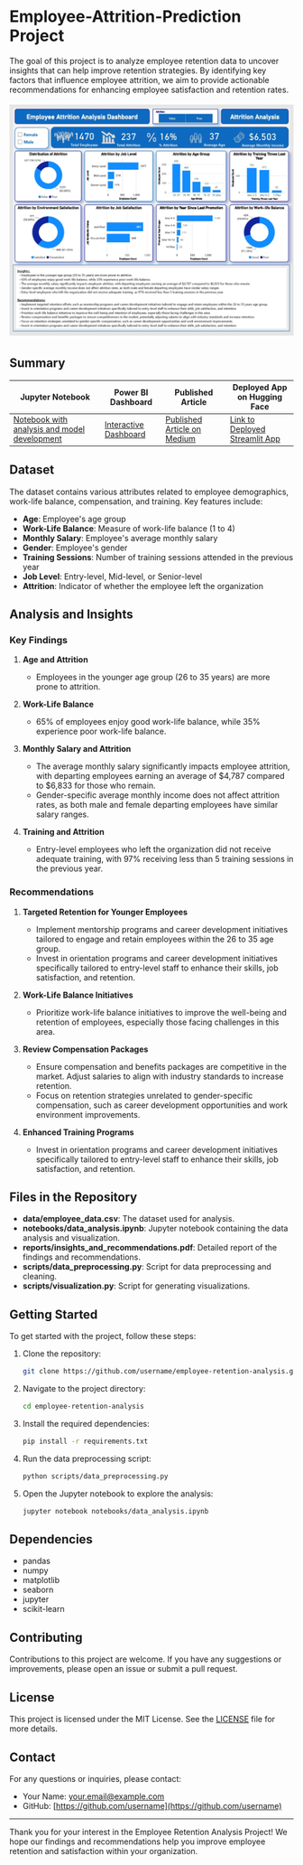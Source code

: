 # Employee-Attrition-Prediction Project
The goal of this project is to analyze employee retention data to uncover insights that can help improve retention strategies. By identifying key factors that influence employee attrition, we aim to provide actionable recommendations for enhancing employee satisfaction and retention rates.

<p align="center">
  <img src="/screenshots/dashboard.jpg" width="800">
</p>

## Summary
|     Jupyter Notebook                       |     Power BI Dashboard|     Published Article|    Deployed App on Hugging Face     
| -------------                  | -------------    | -------------    |    -----------------    
|[Notebook with analysis and model development](https://github.com/rasmodev/Employee-Attrition-Prediction/blob/main/notebooks/Employee_Attrition.ipynb)|  [Interactive Dashboard](https://app.powerbi.com/view?r=eyJrIjoiMzFjZTk5NTctMWNkMS00ZTIzLWI4ZGYtYjEzZGU1MjAyOGFiIiwidCI6IjQ0ODdiNTJmLWYxMTgtNDgzMC1iNDlkLTNjMjk4Y2I3MTA3NSJ9) |  [Published Article on Medium]() |[Link to Deployed Streamlit App](https://rasmodev-employee-attrition-prediction-app.hf.space)

## Dataset

The dataset contains various attributes related to employee demographics, work-life balance, compensation, and training. Key features include:

- **Age**: Employee's age group
- **Work-Life Balance**: Measure of work-life balance (1 to 4)
- **Monthly Salary**: Employee's average monthly salary
- **Gender**: Employee's gender
- **Training Sessions**: Number of training sessions attended in the previous year
- **Job Level**: Entry-level, Mid-level, or Senior-level
- **Attrition**: Indicator of whether the employee left the organization

## Analysis and Insights

### Key Findings

1. **Age and Attrition**
   - Employees in the younger age group (26 to 35 years) are more prone to attrition.

2. **Work-Life Balance**
   - 65% of employees enjoy good work-life balance, while 35% experience poor work-life balance.

3. **Monthly Salary and Attrition**
   - The average monthly salary significantly impacts employee attrition, with departing employees earning an average of $4,787 compared to $6,833 for those who remain.
   - Gender-specific average monthly income does not affect attrition rates, as both male and female departing employees have similar salary ranges.

4. **Training and Attrition**
   - Entry-level employees who left the organization did not receive adequate training, with 97% receiving less than 5 training sessions in the previous year.

### Recommendations

1. **Targeted Retention for Younger Employees**
   - Implement mentorship programs and career development initiatives tailored to engage and retain employees within the 26 to 35 age group.
   - Invest in orientation programs and career development initiatives specifically tailored to entry-level staff to enhance their skills, job satisfaction, and retention.

2. **Work-Life Balance Initiatives**
   - Prioritize work-life balance initiatives to improve the well-being and retention of employees, especially those facing challenges in this area.

3. **Review Compensation Packages**
   - Ensure compensation and benefits packages are competitive in the market. Adjust salaries to align with industry standards to increase retention.
   - Focus on retention strategies unrelated to gender-specific compensation, such as career development opportunities and work environment improvements.

4. **Enhanced Training Programs**
   - Invest in orientation programs and career development initiatives specifically tailored to entry-level staff to enhance their skills, job satisfaction, and retention.

## Files in the Repository

- **data/employee_data.csv**: The dataset used for analysis.
- **notebooks/data_analysis.ipynb**: Jupyter notebook containing the data analysis and visualization.
- **reports/insights_and_recommendations.pdf**: Detailed report of the findings and recommendations.
- **scripts/data_preprocessing.py**: Script for data preprocessing and cleaning.
- **scripts/visualization.py**: Script for generating visualizations.

## Getting Started

To get started with the project, follow these steps:

1. Clone the repository:
   ```bash
   git clone https://github.com/username/employee-retention-analysis.git
   ```
2. Navigate to the project directory:
   ```bash
   cd employee-retention-analysis
   ```
3. Install the required dependencies:
   ```bash
   pip install -r requirements.txt
   ```
4. Run the data preprocessing script:
   ```bash
   python scripts/data_preprocessing.py
   ```
5. Open the Jupyter notebook to explore the analysis:
   ```bash
   jupyter notebook notebooks/data_analysis.ipynb
   ```

## Dependencies

- pandas
- numpy
- matplotlib
- seaborn
- jupyter
- scikit-learn

## Contributing

Contributions to this project are welcome. If you have any suggestions or improvements, please open an issue or submit a pull request.

## License

This project is licensed under the MIT License. See the [LICENSE](LICENSE) file for more details.

## Contact

For any questions or inquiries, please contact:
- Your Name: [your.email@example.com](mailto:your.email@example.com)
- GitHub: [https://github.com/username](https://github.com/username)

---

Thank you for your interest in the Employee Retention Analysis Project! We hope our findings and recommendations help you improve employee retention and satisfaction within your organization.
